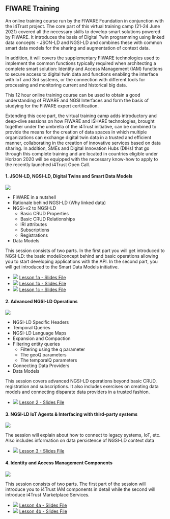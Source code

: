 <h2>FIWARE Training</h2>

An online training course run by the FIWARE Foundation in conjunction with the i4Trust project. The core part of this virtual training camp (21-24 June 2021) covered all the necessary skills to develop smart solutions powered by FIWARE. It introduces the basis of Digital Twin programming using linked data concepts - JSON-LD and NGSI-LD and combines these with common smart data models for the sharing and augmentation of context data.

In addition, it will covers the supplementary FIWARE technologies used to implement the common functions typically required when architecting a complete smart solution: Identity and Access Management (IAM) functions to secure access to digital twin data and functions enabling the interface with IoT and 3rd systems, or the connection with different tools for processing and monitoring current and historical big data.

This 12 hour online training course can be used to obtain a good understanding of FIWARE and NGSI Interfaces and form the basis of studying for the FIWARE expert certification.

Extending this core part, the virtual training camp adds introductory and deep-dive sessions on how FIWARE and iSHARE technologies, brought together under the umbrella of the i4Trust initiative, can be combined to provide the means for the creation of data spaces in which multiple organizations can exchange digital twin data in a trusted and efficient manner, collaborating in the creation of innovative services based on data sharing. In addition, SMEs and Digital Innovation Hubs (DIHs) that go through this complete training and are located in countries eligible under Horizon 2020 will be equipped with the necessary know-how to apply to the recently launched i4Trust Open Call.

#### 1. JSON-LD, NGSI-LD, Digital Twins and Smart Data Models

[![](https://fiware.github.io/academy/img/training.jpg)](https://www.youtube.com/watch?v=dfigPKx99Bs)

<!-- textlint-disable write-good -->

-   FIWARE in a nutshell
-   Rationale behind NGSI-LD (Why linked data)
-   NGSI-v2 to NGSI-LD
    -   Basic CRUD Properties
    -   Basic CRUD Relationships
    -   IRI attributes
    -   Subscriptions
    -   Registrations
-   Data Models

This session consists of two parts. In the first part you will get introduced to NGSI-LD: the basic model/concept behind
and basic operations allowing you to start developing applications with the API. In the second part, you will get
introduced to the Smart Data Models initiative.

-   ![](https://fiware.github.io/academy/img/pdf.png)
    [Lesson 1a - Slides File](https://www.slideshare.net/FI-WARE/fiware-training-jsonld-and-ngsild)
-   ![](https://fiware.github.io/academy/img/pdf.png)
    [Lesson 1b - Slides File](https://www.slideshare.net/FI-WARE/fiware-training-ngsild-introduction)
-   ![](https://fiware.github.io/academy/img/pdf.png)
    [Lesson 1c - Slides File](https://www.slideshare.net/FI-WARE/fiware-training-smart-data-models)

#### 2. Advanced NGSI-LD Operations

[![](https://fiware.github.io/academy/img/training.jpg)](https://www.youtube.com/watch?v=tcfJOx7g7jI)

-   NGSI-LD Specific Headers
-   Temporal Queries
-   NGSI-LD Language Maps
-   Expansion and Compaction
-   Filtering entity queries
    -   Filtering using the q parameter
    -   The geoQ parameters
    -   The temporalQ parameters
-   Connecting Data Providers
-   Data Models

This session covers advanced NGSI-LD operations beyond basic CRUD, registration and subscriptions. It also includes exercises on creating data models and connecting disparate data providers in a trusted fashion.

-   ![](https://fiware.github.io/academy/img/pdf.png)
    [Lesson 2 - Slides File](https://www.slideshare.net/FI-WARE/fiware-training-ngsi-ld-advanced-operationspptx)

#### 3. NGSI-LD IoT Agents & Interfacing with third-party systems

[![](https://fiware.github.io/academy/img/training.jpg)](https://www.youtube.com/watch?v=H2DIGqzO62k)

The session will explain about how to connect to legacy systems, IoT,
etc. Also includes information on data persistence of NGSI-LD context data

-   ![](https://fiware.github.io/academy/img/pdf.png)
    [Lesson 3 - Slides File](https://www.slideshare.net/FI-WARE/fiware-training-iot-and-legacy)

#### 4. Identity and Access Management Components

[![](https://fiware.github.io/academy/img/training.jpg)](https://www.youtube.com/watch?v=LFTpuE_2ANU)

This session consists of two parts. The first part of the session will introduce you to i4Trust IAM components in detail
while the second will introduce i4Trust Marketplace Services.

-   ![](https://fiware.github.io/academy/img/pdf.png)
    [Lesson 4a - Slides File](https://www.slideshare.net/FI-WARE/fiware-training-api-umbrella)
-   ![](https://fiware.github.io/academy/img/pdf.png)
    [Lesson 4b - Slides File](https://www.slideshare.net/FI-WARE/fiware-training-identity-management-access-control)
